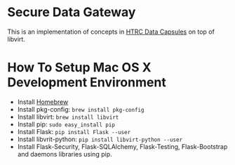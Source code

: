 # Secure Data Gateway

This is an implementation of concepts in [HTRC Data Capsules](http://homes.soic.indiana.edu/jiaazeng/papers/sciencecloud2014.pdf) on top of libvirt. 


# How To Setup Mac OS X Development Environment 

* Install [Homebrew](http://brew.sh)
* Install pkg-config: ```brew install pkg-config```
* Install libvirt: ```brew install libvirt```
* Install pip: ```sudo easy_install pip```
* Install Flask: ```pip install Flask --user```
* Install libvrit-python: ```pip install libvirt-python --user```
* Install Flask-Security, Flask-SQLAlchemy, Flask-Testing, Flask-Bootstrap and daemons libraries using pip.
